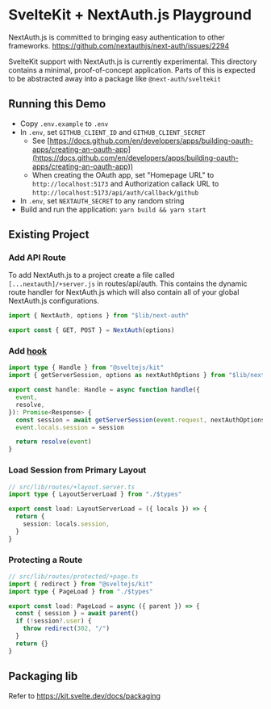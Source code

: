 # SvelteKit + NextAuth.js Playground

NextAuth.js is committed to bringing easy authentication to other frameworks. https://github.com/nextauthjs/next-auth/issues/2294

SvelteKit support with NextAuth.js is currently experimental. This directory contains a minimal, proof-of-concept application. Parts of this is expected to be abstracted away into a package like `@next-auth/sveltekit`

## Running this Demo

- Copy `.env.example` to `.env`
- In `.env`, set `GITHUB_CLIENT_ID` and `GITHUB_CLIENT_SECRET`
  - See [https://docs.github.com/en/developers/apps/building-oauth-apps/creating-an-oauth-app](https://docs.github.com/en/developers/apps/building-oauth-apps/creating-an-oauth-app))
  - When creating the OAuth app, set "Homepage URL" to `http://localhost:5173` and Authorization callack URL to `http://localhost:5173/api/auth/callback/github`
- In `.env`, set `NEXTAUTH_SECRET` to any random string
- Build and run the application: `yarn build && yarn start`

## Existing Project

### Add API Route

To add NextAuth.js to a project create a file called `[...nextauth]/+server.js` in routes/api/auth. This contains the dynamic route handler for NextAuth.js which will also contain all of your global NextAuth.js configurations.

```ts
import { NextAuth, options } from "$lib/next-auth"

export const { GET, POST } = NextAuth(options)
```

### Add [hook](https://kit.svelte.dev/docs/hooks)

```ts
import type { Handle } from "@sveltejs/kit"
import { getServerSession, options as nextAuthOptions } from "$lib/next-auth"

export const handle: Handle = async function handle({
  event,
  resolve,
}): Promise<Response> {
  const session = await getServerSession(event.request, nextAuthOptions)
  event.locals.session = session

  return resolve(event)
}
```

### Load Session from Primary Layout

```ts
// src/lib/routes/+layout.server.ts
import type { LayoutServerLoad } from "./$types"

export const load: LayoutServerLoad = ({ locals }) => {
  return {
    session: locals.session,
  }
}
```

### Protecting a Route

```ts
// src/lib/routes/protected/+page.ts
import { redirect } from "@sveltejs/kit"
import type { PageLoad } from "./$types"

export const load: PageLoad = async ({ parent }) => {
  const { session } = await parent()
  if (!session?.user) {
    throw redirect(302, "/")
  }
  return {}
}
```

## Packaging lib

Refer to https://kit.svelte.dev/docs/packaging
